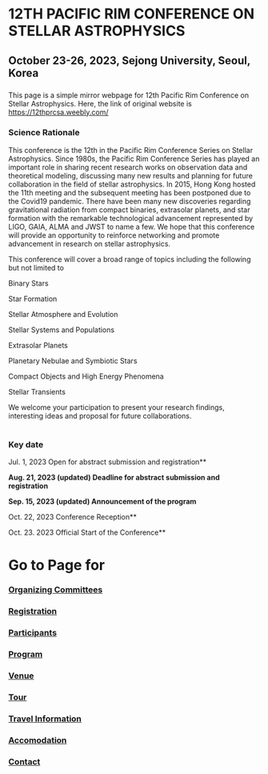 # 12TH PACIFIC RIM CONFERENCE ON STELLAR ASTROPHYSICS
## October 23-26, 2023, Sejong University, Seoul, Korea

###
This page is a simple mirror webpage for 12th Pacific Rim Conference on Stellar Astrophysics.
Here, the link of original website is https://12thprcsa.weebly.com/

### Science Rationale

This conference is the 12th in the Pacific Rim Conference Series on Stellar Astrophysics. Since 1980s, the Pacific Rim Conference Series has played an important role in sharing recent research works on observation data and theoretical modeling, discussing many new results and planning for future collaboration in the field of stellar astrophysics. In 2015, Hong Kong hosted the 11th meeting and the subsequent meeting has been postponed due to the Covid19 pandemic. There have been many new discoveries regarding gravitational radiation from compact binaries, extrasolar planets, and star formation with the remarkable technological advancement represented by LIGO, GAIA, ALMA and JWST to name a few. We hope that this conference will provide an opportunity to reinforce networking and promote advancement in research on stellar astrophysics.

This conference will cover a broad range of topics including the following but not limited to

Binary Stars

Star Formation

Stellar Atmosphere and Evolution

Stellar Systems and Populations

Extrasolar Planets

Planetary Nebulae and Symbiotic Stars

Compact Objects and High Energy Phenomena

Stellar Transients​

We welcome your participation to present your research findings, interesting ideas and proposal for future collaborations.

#
### Key date

Jul. 1, 2023         Open for abstract submission and registration**

**Aug. 21, 2023 (updated)       Deadline for abstract submission and registration**

**Sep. 15, 2023 (updated)        Announcement of the program**

Oct. 22, 2023        Conference Reception**

Oct. 23. 2023        Official Start of the Conference**

# Go to Page for
###  [Organizing Committees](https://github.com/csj607/12thprcsa/blob/main/Pages/Organizing_Committees.md)
###  [Registration](https://github.com/csj607/12thprcsa/blob/main/Pages/Regstration.md)
###  [Participants](https://github.com/csj607/12thprcsa/blob/main/Pages/Participants.md)
###  [Program](https://github.com/csj607/12thprcsa/blob/main/Pages/Program.md)
###  [Venue](https://github.com/csj607/12thprcsa/blob/main/Pages/Venues.md)
###  [Tour](https://github.com/csj607/12thprcsa/blob/main/Pages/Tour.md)
###  [Travel Information](https://github.com/csj607/12thprcsa/blob/main/Pages/Travel_Information.md)
###  [Accomodation](https://github.com/csj607/12thprcsa/blob/main/Pages/Accomodation.md)
###  [Contact](https://github.com/csj607/12thprcsa/blob/main/Pages/Contacts.md)
